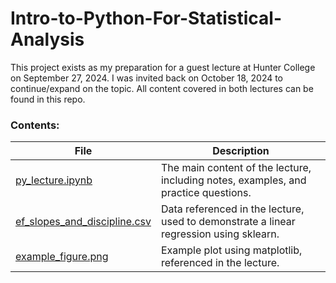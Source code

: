 # Intro-to-Python-For-Statistical-Analysis

This project exists as my preparation for a guest lecture at Hunter College on September 27, 2024. I was invited back on October 18, 2024 to continue/expand on the topic. All content covered in both lectures can be found in this repo.

### Contents:
| File | Description |
|------------------------------|----------------------------------------------------------------------------------------|
| [py_lecture.ipynb](https://github.com/oatmeelsquares/Intro-to-Python-For-Statistical-Analysis/blob/main/py_lecture.ipynb)             | The main content of the lecture, including notes, examples, and practice questions.    |
| [ef_slopes_and_discipline.csv](https://github.com/oatmeelsquares/Intro-to-Python-For-Statistical-Analysis/blob/main/ef_slopes_and_discipline.csv) | Data referenced in the lecture, used to demonstrate a linear regression using sklearn. |
| [example_figure.png](https://github.com/oatmeelsquares/Intro-to-Python-For-Statistical-Analysis/blob/main/example_figure.png)           | Example plot using matplotlib, referenced in the lecture.                              |
